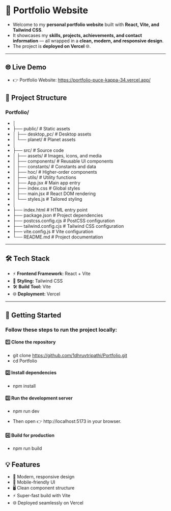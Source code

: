 # 🚀 Portfolio Website  

- Welcome to my **personal portfolio website** built with **React, Vite, and Tailwind CSS**.  
- It showcases my **skills, projects, achievements, and contact information** — all wrapped in a **clean, modern, and responsive design**.  
- The project is **deployed on Vercel** 🌐.  

---
## 🌐 Live Demo
- 👉 Portfolio Website: https://portfolio-puce-kappa-34.vercel.app/

## 📂 Project Structure  
### Portfolio/
- │
- ├── public/ # Static assets
- │ ├── desktop_pc/ # Desktop assets
- │ └── planet/ # Planet assets
- │
- ├── src/ # Source code
- │ ├── assets/ # Images, icons, and media
- │ ├── components/ # Reusable UI components
- │ ├── constants/ # Constants and data
- │ ├── hoc/ # Higher-order components
- │ ├── utils/ # Utility functions
- │ ├── App.jsx # Main app entry
- │ ├── index.css # Global styles
- │ ├── main.jsx # React DOM rendering
- │ └── styles.js # Tailored styling
- │
- ├── index.html # HTML entry point
- ├── package.json # Project dependencies
- ├── postcss.config.cjs # PostCSS configuration
- ├── tailwind.config.cjs # Tailwind CSS configuration
- ├── vite.config.js # Vite configuration
- └── README.md # Project documentation


---

## 🛠️ Tech Stack  

- ⚡ **Frontend Framework:** React + Vite  
- 🎨 **Styling:** Tailwind CSS  
- 🛠️ **Build Tool:** Vite  
- 🌐 **Deployment:** Vercel  

---

## 🚀 Getting Started  
### Follow these steps to run the project locally:  
#### 1️⃣ **Clone the repository**  
- git clone https://github.com/1dhruvtripathi/Portfolio.git
- cd Portfolio 

#### 2️⃣ Install dependencies
- npm install


#### 3️⃣ Run the development server
- npm run dev


- Then open 👉 http://localhost:5173 in your browser.

#### 4️⃣ Build for production
- npm run build

## 💡 Features
- 🎯 Modern, responsive design
- 📱 Mobile-friendly UI
- 🖥️ Clean component structure
- ⚡ Super-fast build with Vite
- 🌐 Deployed seamlessly on Vercel
